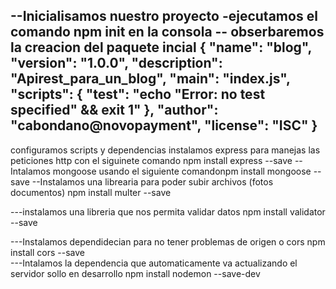 --Inicialisamos nuestro proyecto 
-ejecutamos el comando npm init en la consola 
-- obserbaremos la creacion del paquete incial 
{
  "name": "blog",
  "version": "1.0.0",
  "description": "Apirest_para_un_blog",
  "main": "index.js",
  "scripts": {
    "test": "echo \"Error: no test specified\" && exit 1"
  },
  "author": "cabondano@novopayment",
  "license": "ISC"
}
------
configuramos scripts y dependencias 
instalamos express para manejas las peticiones http
con el siguinete comando npm install express --save
--Intalamos mongoose
usando el siguiente comandonpm install mongoose --save 
--Instalamos una librearia para poder subir archivos (fotos documentos)
npm install multer --save

---instalamos una libreria que nos permita validar datos 
    npm install validator --save

---Instalamos dependidecian para no tener problemas de origen o cors 
      npm install cors --save  
---Intalamos la dependencia que automaticamente va actualizando el servidor sollo en desarrollo 
        npm install nodemon --save-dev


